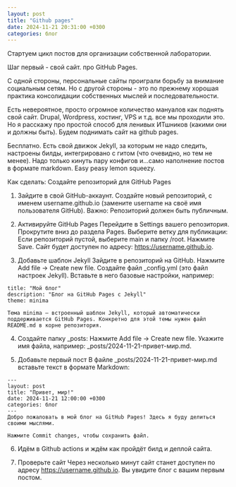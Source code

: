 ```yaml
---
layout: post
title: "Github pages"
date: 2024-11-21 20:31:00 +0300
categories: блог
---
```

Стартуем цикл постов для организации собственной лаборатории.

Шаг первый - свой сайт. про GitHub Pages.

С одной стороны, персональные сайты проиграли борьбу за внимание социальным сетям. Но с другой стороны - это по прежнему хорошая практика консолидации собственных мыслей и последовательности.

Есть невероятное, просто огромное количество мануалов как поднять свой сайт. Drupal, Wordpress, хостинг, VPS и т.д. все мы проходили это. Но я расскажу про простой способ для ленивых ИТшников (какими они и должны быть). Будем поднимать сайт на github pages.

Бесплатно. Есть свой движок Jekyll, за которым не надо следить, настроены билды, интегрировано с гитом (что очевидно, но тем не менее). Надо только кинуть пару конфигов и...само наполнение постов в формате markdown. Easy peasy lemon squeezy.


Как сделать:
Создайте репозиторий для GitHub Pages

1. Зайдите в свой GitHub-аккаунт.
    Создайте новый репозиторий, с именем username.github.io (замените username на своё имя пользователя GitHub).
    Важно: Репозиторий должен быть публичным.

2. Активируйте GitHub Pages
    Перейдите в Settings вашего репозитория.
    Прокрутите вниз до раздела Pages.
    Выберите ветку для публикации:
        Если репозиторий пустой, выберите main и папку /root.
        Нажмите Save.
    Сайт будет доступен по адресу: https://username.github.io.

3. Добавьте шаблон Jekyll
    Зайдите в репозиторий на GitHub.
    Нажмите Add file → Create new file.
    Создайте файл _config.yml (это файл настроек Jekyll).
    Вставьте в него базовые настройки, например:

```
title: "Мой блог"
description: "Блог на GitHub Pages с Jekyll"
theme: minima
```

    Тема minima — встроенный шаблон Jekyll, который автоматически поддерживается GitHub Pages. Конкретно для этой темы нужен файл README.md в корне репозитория.

4.   Создайте папку _posts:
    Нажмите Add file → Create new file.
    Укажите имя файла, например: _posts/2024-11-21-привет-мир.md.

5. Добавьте первый пост
    В файле _posts/2024-11-21-привет-мир.md вставьте текст в формате Markdown:

```
---
layout: post
title: "Привет, мир!"
date: 2024-11-21 12:00:00 +0300
categories: блог
---
Добро пожаловать в мой блог на GitHub Pages! Здесь я буду делиться своими мыслями.
```

    Нажмите Commit changes, чтобы сохранить файл.

6. Идём в Github actions и ждём как пройдёт билд и деплой сайта.

7. Проверьте сайт
    Через несколько минут сайт станет доступен по адресу https://username.github.io. Вы увидите блог с вашим первым постом.